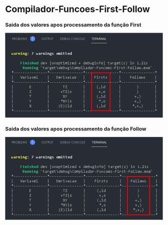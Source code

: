 # Compilador-Funcoes-First-Follow

### Saida dos valores apos processamento da função First
![](https://github.com/enivaldoqueiroz/Compilador-Funcoes-First-Follow/blob/main/img/img001.png)

### Saida dos valores apos processamento da função Follow
![](https://github.com/enivaldoqueiroz/Compilador-Funcoes-First-Follow/blob/main/img/img002.png)
